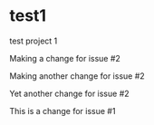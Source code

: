 # test1
test project 1

Making a change for issue #2

Making another change for issue #2

Yet another change for issue #2

This is a change for issue #1
